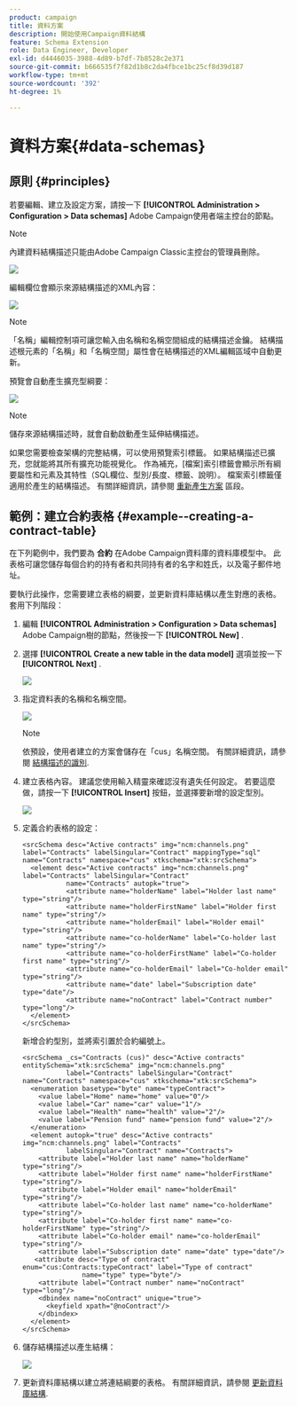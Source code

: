 ```yaml
---
product: campaign
title: 資料方案
description: 開始使用Campaign資料結構
feature: Schema Extension
role: Data Engineer, Developer
exl-id: d4446035-3988-4d89-b7df-7b8528c2e371
source-git-commit: b666535f7f82d1b8c2da4fbce1bc25cf8d39d187
workflow-type: tm+mt
source-wordcount: '392'
ht-degree: 1%

---
```


# 資料方案{#data-schemas}

## 原則 {#principles}

若要編輯、建立及設定方案，請按一下 **[!UICONTROL Administration > Configuration > Data schemas]** Adobe Campaign使用者端主控台的節點。

>[!NOTE]
>
>內建資料結構描述只能由Adobe Campaign Classic主控台的管理員刪除。

![](assets/d_ncs_integration_schema_navtree.png)

編輯欄位會顯示來源結構描述的XML內容：

![](assets/d_ncs_integration_schema_edition.png)

>[!NOTE]
>
>「名稱」編輯控制項可讓您輸入由名稱和名稱空間組成的結構描述金鑰。 結構描述根元素的「名稱」和「名稱空間」屬性會在結構描述的XML編輯區域中自動更新。

預覽會自動產生擴充型綱要：

![](assets/d_ncs_integration_schema_edition2.png)

>[!NOTE]
>
>儲存來源結構描述時，就會自動啟動產生延伸結構描述。

如果您需要檢查架構的完整結構，可以使用預覽索引標籤。 如果結構描述已擴充，您就能將其所有擴充功能視覺化。 作為補充，[檔案]索引標籤會顯示所有綱要屬性和元素及其特性（SQL欄位、型別/長度、標籤、說明）。 檔案索引標籤僅適用於產生的結構描述。 有關詳細資訊，請參閱 [重新產生方案](../../configuration/using/regenerating-schemas.md) 區段。

## 範例：建立合約表格 {#example--creating-a-contract-table}

在下列範例中，我們要為 **合約** 在Adobe Campaign資料庫的資料庫模型中。 此表格可讓您儲存每個合約的持有者和共同持有者的名字和姓氏，以及電子郵件地址。

要執行此操作，您需要建立表格的綱要，並更新資料庫結構以產生對應的表格。 套用下列階段：

1. 編輯 **[!UICONTROL Administration > Configuration > Data schemas]** Adobe Campaign樹的節點，然後按一下 **[!UICONTROL New]** .
1. 選擇 **[!UICONTROL Create a new table in the data model]** 選項並按一下 **[!UICONTROL Next]** .

   ![](assets/s_ncs_configuration_create_new_schema.png)

1. 指定資料表的名稱和名稱空間。

   ![](assets/s_ncs_configuration_create_new_param.png)

   >[!NOTE]
   >
   >依預設，使用者建立的方案會儲存在「cus」名稱空間。 有關詳細資訊，請參閱 [結構描述的識別](../../configuration/using/about-schema-reference.md#identification-of-a-schema).

1. 建立表格內容。 建議您使用輸入精靈來確認沒有遺失任何設定。 若要這麼做，請按一下 **[!UICONTROL Insert]** 按鈕，並選擇要新增的設定型別。

   ![](assets/s_ncs_configuration_create_new_content.png)

1. 定義合約表格的設定：

   ```
   <srcSchema desc="Active contracts" img="ncm:channels.png" label="Contracts" labelSingular="Contract" mappingType="sql" name="Contracts" namespace="cus" xtkschema="xtk:srcSchema">
     <element desc="Active contracts" img="ncm:channels.png" label="Contracts" labelSingular="Contract"
              name="Contracts" autopk="true">
              <attribute name="holderName" label="Holder last name" type="string"/>
              <attribute name="holderFirstName" label="Holder first name" type="string"/>
              <attribute name="holderEmail" label="Holder email" type="string"/>
              <attribute name="co-holderName" label="Co-holder last name" type="string"/>           
              <attribute name="co-holderFirstName" label="Co-holder first name" type="string"/>           
              <attribute name="co-holderEmail" label="Co-holder email" type="string"/>    
              <attribute name="date" label="Subscription date" type="date"/>     
              <attribute name="noContract" label="Contract number" type="long"/>  
     </element>
   </srcSchema>
   ```

   新增合約型別，並將索引置於合約編號上。

   ```
   <srcSchema _cs="Contracts (cus)" desc="Active contracts" entitySchema="xtk:srcSchema" img="ncm:channels.png"
              label="Contracts" labelSingular="Contract" name="Contracts" namespace="cus" xtkschema="xtk:srcSchema">
     <enumeration basetype="byte" name="typeContract">
       <value label="Home" name="home" value="0"/>
       <value label="Car" name="car" value="1"/>
       <value label="Health" name="health" value="2"/>
       <value label="Pension fund" name="pension fund" value="2"/>
     </enumeration>
     <element autopk="true" desc="Active contracts" img="ncm:channels.png" label="Contracts"
              labelSingular="Contract" name="Contracts">
       <attribute label="Holder last name" name="holderName" type="string"/>
       <attribute label="Holder first name" name="holderFirstName" type="string"/>
       <attribute label="Holder email" name="holderEmail" type="string"/>
       <attribute label="Co-holder last name" name="co-holderName" type="string"/>
       <attribute label="Co-holder first name" name="co-holderFirstName" type="string"/>
       <attribute label="Co-holder email" name="co-holderEmail" type="string"/>
       <attribute label="Subscription date" name="date" type="date"/>
      <attribute desc="Type of contract" enum="cus:Contracts:typeContract" label="Type of contract"
                  name="type" type="byte"/>
       <attribute label="Contract number" name="noContract" type="long"/>
       <dbindex name="noContract" unique="true">
         <keyfield xpath="@noContract"/>
       </dbindex>
     </element>
   </srcSchema>
   ```

1. 儲存結構描述以產生結構：

   ![](assets/s_ncs_configuration_structure.png)

1. 更新資料庫結構以建立將連結綱要的表格。 有關詳細資訊，請參閱 [更新資料庫結構](../../configuration/using/updating-the-database-structure.md).
